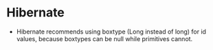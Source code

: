 # Hibernate

- Hibernate recommends using boxtype (Long instead of long) for id values, because boxtypes can be null while primitives cannot.

